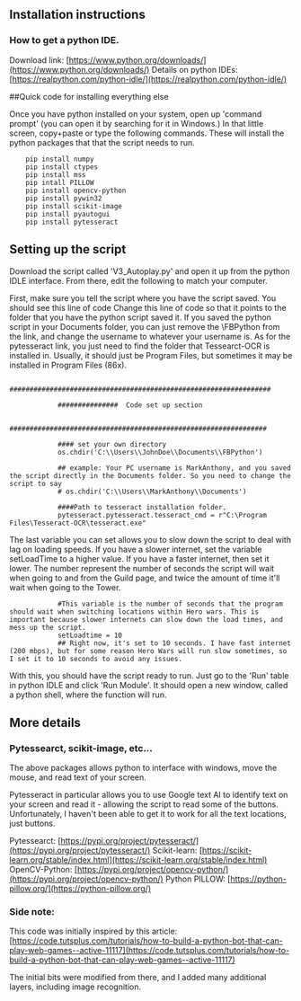 ## Installation instructions

### How to get a python IDE. 

Download link: [https://www.python.org/downloads/](https://www.python.org/downloads/)
Details on python IDEs: [https://realpython.com/python-idle/](https://realpython.com/python-idle/)

##Quick code for installing everything else

Once you have python installed on your system, open up 'command prompt' (you can open it by searching for it in Windows.) In that little screen, copy+paste or type the following commands.
These will install the python packages that that the script needs to run. 

        pip install numpy
        pip install ctypes
        pip install mss
        pip intall PILLOW 
        pip install opencv-python
        pip install pywin32
        pip install scikit-image
        pip install pyautogui
        pip install pytesseract 
        
        
## Setting up the script

Download the script called 'V3_Autoplay.py' and open it up from the python IDLE interface. From there, edit the following to match your computer. 

First, make sure you tell the script where you have the script saved. You should see this line of code Change this line of code so that it points to the folder that you have the python script saved it. If you saved the python script in your Documents folder, you can just remove the \\FBPython from the link, and change the username to whatever your username is. As for the pytesseract link, you just need to find the folder that Tessearct-OCR is installed in. Usually, it should just be Program Files, but sometimes it may be installed in Program Files (86x). 

                
                #################################################################

                ###############  Code set up section

                ################################################################
                
                #### set your own directory
                os.chdir('C:\\Users\\JohnDoe\\Documents\\FBPython')
                
                ## example: Your PC username is MarkAnthony, and you saved the script directly in the Documents folder. So you need to change the script to say
                # os.chdir('C:\\Users\\MarkAnthony\\Documents')

                ####Path to tesseract installation folder.
                pytesseract.pytesseract.tesseract_cmd = r"C:\Program Files\Tesseract-OCR\tesseract.exe"


The last variable you can set allows you to slow down the script to deal with lag on loading speeds. If you have a slower internet, set the variable setLoadTime to a higher value. If you have a faster internet, then set it lower. The number represent the number of seconds the script will wait when going to and from the Guild page, and twice the amount of time it'll wait when going to the Tower. 

                #This variable is the number of seconds that the program should wait when switching locations within Hero wars. This is important because slower internets can slow down the load times, and mess up the script. 
                setLoadtime = 10
                ## Right now, it's set to 10 seconds. I have fast internet (200 mbps), but for some reason Hero Wars will run slow sometimes, so I set it to 10 seconds to avoid any issues. 
                
With this, you should have the script ready to run. Just go to the 'Run' table in python IDLE and click 'Run Module'. It should open a new window, called a python shell, where the function will run. 


## More details

### Pytessearct, scikit-image, etc...


The above packages allows python to interface with windows, move the mouse, and read text of your screen. 

Pytesseract in particular allows you to use Google text AI to identify text on your screen and read it - allowing the script to read some of the buttons. 
Unfortunately, I haven't been able to get it to work for all the text locations, just buttons. 

Pytessearct: [https://pypi.org/project/pytesseract/](https://pypi.org/project/pytesseract/)
Scikit-learn: [https://scikit-learn.org/stable/index.html](https://scikit-learn.org/stable/index.html)
OpenCV-Python: [https://pypi.org/project/opencv-python/](https://pypi.org/project/opencv-python/)
Python PILLOW: [https://python-pillow.org/](https://python-pillow.org/)

### Side note:

This code was initially inspired by this article: [https://code.tutsplus.com/tutorials/how-to-build-a-python-bot-that-can-play-web-games--active-11117](https://code.tutsplus.com/tutorials/how-to-build-a-python-bot-that-can-play-web-games--active-11117)

The initial bits were modified from there, and I added many additional layers, including image recognition. 





